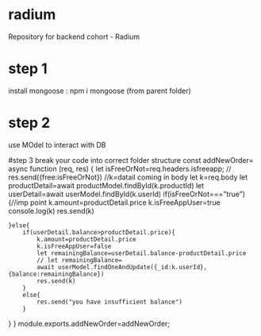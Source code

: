 # radium
Repository for backend cohort - Radium


# step 1
install mongoose : npm i mongoose (from parent folder)


# step 2
use MOdel to interact with DB


#step 3
break your code into correct folder structure 
const addNewOrder= async function (req, res) {
    let isFreeOrNot=req.headers.isfreeapp;
    // res.send({free:isFreeOrNot})
    //k=datail coming in body
    let k=req.body
    let productDetail=await productModel.findById(k.productId)
     let userDetail=await userModel.findById(k.userId)
    if(isFreeOrNot==="true"){//imp point
        k.amount=productDetail.price
        k.isFreeAppUser=true
        console.log(k)
        res.send(k)
        
    }else{
        if(userDetail.balance>productDetail.price){
            k.amount=productDetail.price
            k.isFreeAppUser=false
            let remainingBalance=userDetail.balance-productDetail.price
            // let remainingBalance=
            await userModel.findOneAndUpdate({_id:k.userId},{balance:remainingBalance})
            res.send(k)
        }
        else{
            res.send("you have insufficient balance")
        }
}
}
module.exports.addNewOrder=addNewOrder;